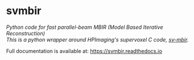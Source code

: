 # svmbir

*Python code for fast parallel-beam MBIR (Model Based Iterative Reconstruction)  
This is a python wrapper around HPImaging's supervoxel C code, [sv-mbir](https://github.com/HPImaging/sv-mbirct).*

Full documentation is available at: https://svmbir.readthedocs.io


